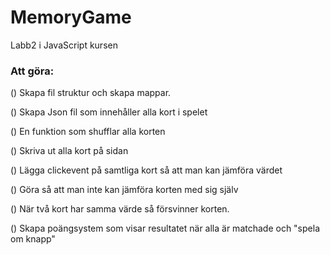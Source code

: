 # MemoryGame
Labb2 i JavaScript kursen


### Att göra:
() Skapa fil struktur och skapa mappar. 

() Skapa Json fil som innehåller alla kort i spelet

() En funktion som shufflar alla korten

() Skriva ut alla kort på sidan

() Lägga clickevent på samtliga kort så att man kan jämföra värdet

() Göra så att man inte kan jämföra korten med sig själv

() När två kort har samma värde så försvinner korten.

() Skapa poängsystem som visar resultatet när alla är matchade och "spela om knapp"

